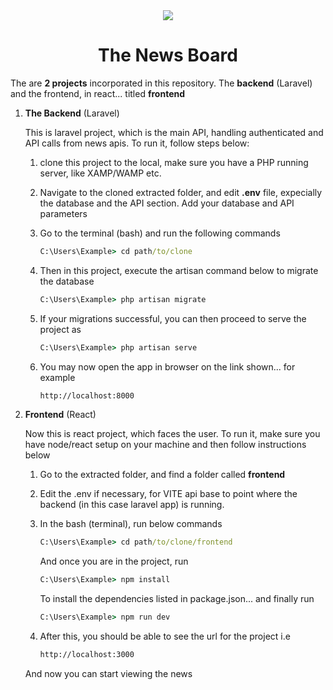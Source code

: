
<div align="center">
    <img src="https://news.librarypure.com/images/read-news.png"/>
</div>
<h1 align="center">
    The News Board
</h1>

The are **2 projects** incorporated in this repository.
The **backend** (Laravel) and the frontend, in react... titled **frontend**

1. **The Backend** (Laravel)
   
   This is laravel project, which is the main API, handling authenticated and API calls from news apis.
   To run it, follow steps below:

   1. clone this project to the local, make sure you have a PHP running server, like XAMP/WAMP etc.
   2. Navigate to the cloned extracted folder, and edit **.env** file, expecially the database and the API section.
      Add your database and API parameters
   4. Go to the terminal (bash) and run the following commands

      ```cmd
      C:\Users\Example> cd path/to/clone
      ```
      
   5. Then in this project, execute the artisan command below to migrate the database

      ```cmd
      C:\Users\Example> php artisan migrate
      ```

   6. If your migrations successful, you can then proceed to serve the project as

      ```cmd
      C:\Users\Example> php artisan serve
      ```

   7. You may now open the  app in browser on the link shown... for example

      ```cmd
      http://localhost:8000
      ```

2. **Frontend** (React)

   Now this is react project, which faces the user.
   To run it, make sure you have node/react setup on your machine and then follow instructions below

   1. Go to the extracted folder, and find a folder called **frontend**
   2. Edit the .env if necessary, for VITE api base to point where the backend (in this case laravel app) is running.
   3. In the bash (terminal), run below commands
  
       ```cmd
      C:\Users\Example> cd path/to/clone/frontend
      ```
  
       And once you are in the project, run
  
      ```cmd
      C:\Users\Example> npm install
      ```
  
      To install the dependencies listed in package.json... and finally run
      
       ```cmd
      C:\Users\Example> npm run dev
      ```
       
   5. After this, you should be able to see the url for the project
      i.e

      ```cmd
      http://localhost:3000
      ```

   And now you can start viewing the news
   


